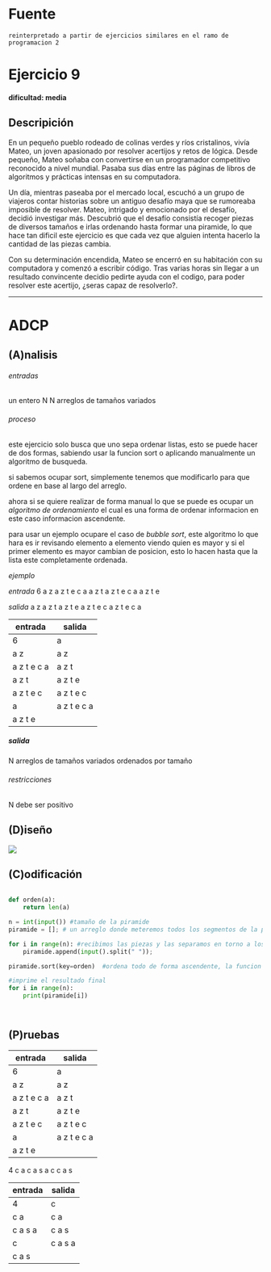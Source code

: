 # Fuente  
    reinterpretado a partir de ejercicios similares en el ramo de programacion 2 
 
# Ejercicio 9

#### dificultad: media 

## Descripición 

En un pequeño pueblo rodeado de colinas verdes y ríos cristalinos, vivía Mateo, un joven apasionado por resolver acertijos y retos de lógica. Desde pequeño, Mateo soñaba con convertirse en un programador competitivo reconocido a nivel mundial. Pasaba sus días entre las páginas de libros de algoritmos y prácticas intensas en su computadora.

Un día, mientras paseaba por el mercado local, escuchó a un grupo de viajeros contar historias sobre un antiguo desafío maya que se rumoreaba imposible de resolver. Mateo, intrigado y emocionado por el desafío, decidió investigar más. Descubrió que el desafío consistía recoger piezas de diversos tamaños e irlas ordenando hasta formar una piramide, lo que hace tan dificil este ejercicio es que cada vez que alguien intenta hacerlo la cantidad de las piezas cambia.

Con su determinación encendida, Mateo se encerró en su habitación con su computadora y comenzó a escribir código. 
Tras varias horas sin llegar a un resultado convincente decidio pedirte ayuda con el codigo, para poder resolver este acertijo, ¿seras capaz de resolverlo?. 




---

# ADCP

## (A)nalisis
###### entradas
un entero N 
N arreglos de tamaños variados 

###### proceso

este ejercicio solo busca que uno sepa ordenar listas, esto se puede hacer de dos formas, sabiendo usar la funcion sort o aplicando manualmente un algoritmo de busqueda.

si sabemos ocupar sort, simplemente tenemos que modificarlo para que ordene en base al largo del arreglo.

ahora si se quiere realizar de forma manual lo que se puede es ocupar un _algoritmo de ordenamiento_ el cual es una forma de ordenar informacion en este caso informacion ascendente. 

para usar un ejemplo ocupare el caso de _bubble sort_, este algoritmo lo que hara es ir revisando elemento a elemento viendo quien es mayor y si el primer elemento es mayor cambian de posicion, esto lo hacen hasta que la lista este completamente ordenada. 

*ejemplo*

*entrada*
6
a z 
a z t e c a
a z t 
a z t e c 
a 
a z t e 

*salida*
a z 
a z t 
a z t e 
a z t e c 
a z t e c a

| entrada | salida | 
|  ---  | ---  |
| 6       | a |
|a z |a z |
|a z t e c a|a z t |
|a z t |a z t e |
|a z t e c |a z t e c |
|a |a z t e c a|
|a z t e | |




##### salida 
N arreglos de tamaños variados ordenados por tamaño
###### restricciones 
N debe ser positivo
## (D)iseño

![](diagrama-diseño.png)


## (C)odificación

```py

def orden(a):
    return len(a)

n = int(input()) #tamaño de la piramide 
piramide = []; # un arreglo donde meteremos todos los segmentos de la piramide como lleguen 

for i in range(n): #recibimos las piezas y las separamos en torno a los espacios, esto para saber que tamaño tiene cada pieza
    piramide.append(input().split(" "));

piramide.sort(key=orden)  #ordena todo de forma ascendente, la funcion orden le indica que lo haga en torno al tamaño del arreglo de la piramide

#imprime el resultado final
for i in range(n):
    print(piramide[i])




```


## (P)ruebas 


| entrada | salida | 
|  ---  | ---  |
| 6       | a |
|a z |a z |
|a z t e c a|a z t |
|a z t |a z t e |
|a z t e c |a z t e c |
|a |a z t e c a|
|a z t e | |

4
c a 
c a s a
c 
c a s

|entrada|salida| 
|---|---|
|4 |c|
|c a |c a|
|c a s a |c a s |
|c  |c a s a|
|c a s| |
